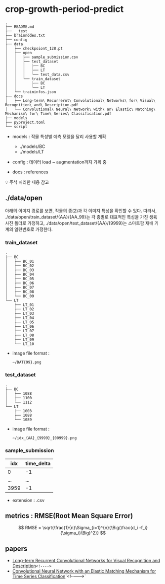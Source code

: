 # crop-growth-period-predict

```
.
├── README.md
├── __test__
├── brainnodes.txt
├── config
├── data
│   ├── checkpoiont_128.pt
│   ├── open
│   │   ├── sample_submission.csv
│   │   ├── test_dataset
│   │   │   ├── BC
│   │   │   ├── LT
│   │   │   └── test_data.csv
│   │   └── train_dataset
│   │       ├── BC
│   │       └── LT
│   └── traininfos.json
├── docs
│   ├── Long-term\ Recurrernt\ Convolutional\ Networks\ for\ Visual\ Recognition\ and\ Description.pdf
│   └── Convolutional\ Neural\ Network\ with\ an\ Elastic\ Matching\ Mechanism\ for\ Time\ Series\ Classification.pdf
├── models
├── pyproject.toml
└── script
```

* models : 작물 특성별 예측 모델을 달리 사용할 계획

  * ./models/BC
  * ./models/LT
* config : 데이터 load ~ augmentation까지 기획 중
* docs : references


💡 주석 처리한 내용 참고

<!--
* config : 데이터 load ~ augmentation까지 기획 중, 대회 데이터의 경우엔 폴더별 저장되어있기 때문에 상관이 없지만, 스마트팜 지점 혹은 부서별로 작물의 코드가 자동 저장되는 시스템이 아니라면, 입력할 수 있도록 작성하는 것도 고려해야하나???(이건 서버인데? <-- 우선 대회 데이터까지만 처리하도록 하고 나머지는 향후 과제로 남겨놓거나, DB 연습할 때 사용하기)
	* ./config/caliber-dataset 
	* ./config/caliber-transformer

* data : Augmentation한 데이터도 대외비인지 확인한 뒤, ./data/aug | ./data/open/aug를 정해야 함.
	* ./data/open 대회 제공 데이터, 규정 상 공개 금지(대외비)
	* ./data/~.pt(checkpoint)

* script : 
	* ./script/gdrive 대회에서 제공한 파일이 연결된 구글 드라이브 링크로 이동해서, 다운받은 뒤, ./data에 저장할 수 있도록 하는 코드
	* ./script/predict models run한 뒤, 생장까지 걸리는 기간 예측 결과 반환
-->

## ./data/open

아래의 이미지 경로를 보면, 작물의 종(2)과 각 이미지 특성을 확인할 수 있다. 따라서, ./data/open/train_dataset/{AA}/{AA_99}는 각 종별로 대표적인 특성을 가진 생육 사진 폴더로 가정하고, ./data/open/test_dataset/{AA}/{9999}는 스마트팜 재배 기계의 일련번호로 가정한다.

### train_dataset

```
.
├── BC
│   ├── BC_01
│   ├── BC_02
│   ├── BC_03
│   ├── BC_04
│   ├── BC_05
│   ├── BC_06
│   ├── BC_07
│   ├── BC_08
│   └── BC_09
└── LT
    ├── LT_01
    ├── LT_02
    ├── LT_03
    ├── LT_04
    ├── LT_05
    ├── LT_06
    ├── LT_07
    ├── LT_08
    ├── LT_09
    └── LT_10
```

* image file format :

  ```
  ~/DAT{99}.png
  ```

### test_dataset

```
.
├── BC
│   ├── 1088
│   ├── 1100
│   └── 1112
└── LT
    ├── 1003
    ├── 1088
    └── 1089
```

* image file format :

  ```
  ~/idx_{AA}_{9999}_{00999}.png
  ```

### sample_submission

| idx  | time_delta |
| ---- | ---------- |
| 0    | -1         |
| ...  | ...        |
| 3959 | -1         |

* extension : .csv

## metrics : RMSE(Root Mean Square Error)

$$
RMSE = \sqrt{\frac{1}{n}\Sigma_{i=1}^{n}{\Big(\frac{d_i -f_i}{\sigma_i}\Big)^2}}
$$

<!--
* 미정
import torch
from pytorch_lightning.utilities import metrics
import torchmetrics
class RMSE(torchmetrics.Metric):
    def __init__(self):
        self.add_state("sum_squared_errors", torch.tensor(0), dist_reduce_fx = "sum")
        self.add_state("n_observations", torch.tensor(0), dist_reduce_fx="sum")

    def update(self, preds, target):
        self.sum_squared_errors += torch.sum((preds - target) ** 2)
        self.n_observations += preds.numel()
        # torch.numel(input) -> int ; the total number of elements in the input tensor.

    def compute(self):
        return torch.sqrt(self.sum_squared_errors / self.n_observations)
-->

## papers

* [Long-term Recurrent Convolutional Networks for Visual Recognition and Description](https://arxiv.org/abs/1411.4389)`<!---->`
* [Convolutional Neural Network with an Elastic Matching Mechanism for Time Series Classification]([https://www.mdpi.com/1999-4893/14/7/192](https://www.mdpi.com/1999-4893/14/7/192))`<!---->`
